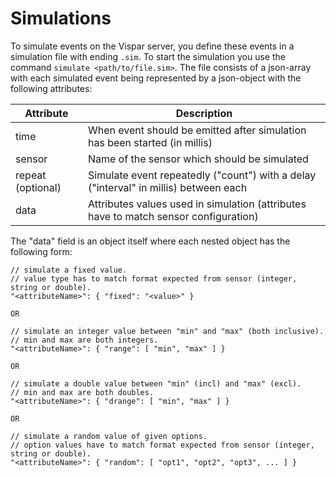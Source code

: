 Simulations
=====

To simulate events on the Vispar server, you define these events in a
simulation file with ending `.sim`. To start the simulation you use the command
`simulate <path/to/file.sim>`. The file consists of a json-array with each
simulated event being represented by a json-object with the following attributes:

| Attribute              | Description
| -----------------------| ------------
| time                   | When event should be emitted after simulation has been started (in millis)
| sensor                 | Name of the sensor which should be simulated
| repeat (optional)      | Simulate event repeatedly ("count") with a delay ("interval" in millis) between each
| data                   | Attributes values used in simulation (attributes have to match sensor configuration)

The "data" field is an object itself where each nested object has the following form:
```
// simulate a fixed value.
// value type has to match format expected from sensor (integer, string or double).
"<attributeName>": { "fixed": "<value>" }

OR

// simulate an integer value between "min" and "max" (both inclusive).
// min and max are both integers.
"<attributeName>": { "range": [ "min", "max" ] }

OR

// simulate a double value between "min" (incl) and "max" (excl).
// min and max are both doubles.
"<attributeName>": { "drange": [ "min", "max" ] }

OR

// simulate a random value of given options.
// option values have to match format expected from sensor (integer, string or double).
"<attributeName>": { "random": [ "opt1", "opt2", "opt3", ... ] }
```
